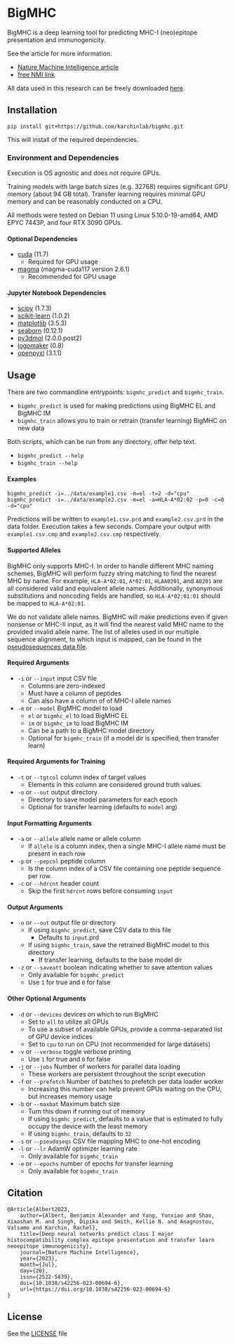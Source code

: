 # BigMHC

BigMHC is a deep learning tool for predicting MHC-I (neo)epitope presentation and immunogenicity.

See the article for more information:
* [Nature Machine Intelligence article](https://www.nature.com/articles/s42256-023-00694-6)
* [free NMI link](https://rdcu.be/dhkOY)

All data used in this research can be freely downloaded [here](https://doi.org/10.17632/dvmz6pkzvb).

## Installation

```
pip install git+https://github.com/karchinlab/bigmhc.git
```

This will install of the required dependencies.

### Environment and Dependencies

Execution is OS agnostic and does not require GPUs.

Training models with large batch sizes (e.g. 32768) requires significant GPU memory (about 94 GB total). Transfer learning requires minimal GPU memory and can be reasonably conducted on a CPU.

All methods were tested on Debian 11 using Linux 5.10.0-19-amd64, AMD EPYC 7443P, and four RTX 3090 GPUs.

#### Optional Dependencies

* [cuda](https://developer.nvidia.com/cuda-downloads) (11.7)
  * Required for GPU usage
* [magma](https://developer.nvidia.com/magma) (magma-cuda117 version 2.6.1)
  * Recommended for GPU usage

#### Jupyter Notebook Dependencies

* [scipy](https://scipy.org/) (1.7.3)
* [scikit-learn](https://scikit-learn.org) (1.0.2)
* [matplotlib](https://matplotlib.org/) (3.5.3)
* [seaborn](https://seaborn.pydata.org/) (0.12.1)
* [py3dmol](https://pypi.org/project/py3Dmol/) (2.0.0.post2)
* [logomaker](https://pypi.org/project/logomaker/) (0.8)
* [openpyxl](https://pypi.org/project/openpyxl) (3.1.1)


## Usage

There are two commandline entrypoints:  `bigmhc_predict` and `bigmhc_train`.

* `bigmhc_predict` is used for making predictions using BigMHC EL and BigMHC IM
* `bigmhc_train` allows you to train or retrain (transfer learning) BigMHC on new data

Both scripts, which can be run from any directory, offer help text.
* `bigmhc_predict --help`
* `bigmhc_train --help`

#### Examples

```
bigmhc_predict -i=../data/example1.csv -m=el -t=2 -d="cpu"
bigmhc_predict -i=../data/example2.csv -m=el -a=HLA-A*02:02 -p=0 -c=0 -d="cpu"
```

Predictions will be written to `example1.csv.prd` and `example2.csv.prd` in the data folder. Execution takes a few seconds. Compare your output with `example1.csv.cmp` and `example2.csv.cmp` respectively.

#### Supported Alleles

BigMHC only supports MHC-I. In order to handle different MHC naming schemes, BigMHC will perform fuzzy string matching to find the nearest MHC by name. For example, `HLA-A*02:01`, `A*02:01`, `HLAA0201`, and `A0201` are all considered valid and equivalent allele names. Additionally, synonymous substitutions and noncoding fields are handled, so `HLA-A*02:01:01` should be mapped to `HLA-A*02:01`.

We do not validate allele names. BigMHC will make predictions even if given nonsense or MHC-II input, as it will find the nearest valid MHC name to the provided invalid allele name. The list of alleles used in our multiple sequence alignment, to which input is mapped, can be found in the [pseudosequences data file](data/pseudoseqs.csv).

#### Required Arguments
* `-i` or `--input` input CSV file
  * Columns are zero-indexed
  * Must have a column of peptides
  * Can also have a column of of MHC-I allele names
* `-m` or `--model` BigMHC model to load
  * `el` or `bigmhc_el` to load BigMHC EL
  * `im` or `bigmhc_im` to load BigMHC IM
  * Can be a path to a BigMHC model directory
  * Optional for `bigmhc_train` (if a model dir is specified, then transfer learn)

#### Required Arguments for Training
* `-t` or `--tgtcol` column index of target values
  * Elements in this column are considered ground truth values.
* `-o` or `--out` output directory
  * Directory to save model parameters for each epoch
  * Optional for transfer learning (defaults to `model` arg)

#### Input Formatting Arguments
* `-a` or `--allele` allele name or allele column
  * If `allele` is a column index, then a single MHC-I allele name must be present in each row
* `-p` or `--pepcol` peptide column
  * Is the column index of a CSV file containing one peptide sequence per row.
* `-c` or `--hdrcnt` header count
  * Skip the first `hdrcnt` rows before consuming `input`

#### Output Arguments
* `-o` or `--out` output file or directory
  * If using `bigmhc_predict`, save CSV data to this file
    * Defaults to `input`.prd
  * If using `bigmhc_train`, save the retrained BigMHC model to this directory
    * If transfer learning, defaults to the base model dir
* `-z` or `--saveatt` boolean indicating whether to save attention values
  * Only available for `bigmhc_predict`
  * Use `1` for true and `0` for false

#### Other Optional Arguments
* `-d` or `--devices` devices on which to run BigMHC
  * Set to `all` to utilize all GPUs
  * To use a subset of available GPUs, provide a comma-separated list of GPU device indices
  * Set to `cpu` to run on CPU (not recommended for large datasets)
* `-v` or `--verbose` toggle verbose printing
  * Use `1` for true and `0` for false
* `-j` or `--jobs` Number of workers for parallel data loading
  * These workers are persistent throughout the script execution
* `-f` or `--prefetch` Number of batches to prefetch per data loader worker
  * Increasing this number can help prevent GPUs waiting on the CPU, but increases memory usage
* `-b` or `--maxbat` Maximum batch size
  * Turn this down if running out of memory
  * If using `bigmhc_predict`, defaults to a value that is estimated to fully occupy the device with the least memory
  * If using `bigmhc_train`, defaults to `32`
* `-s` or `--pseudoseqs` CSV file mapping MHC to one-hot encoding
* `-l` or `--lr` AdamW optimizer learning rate
  * Only available for `bigmhc_train`
* `-e` or `--epochs` number of epochs for transfer learning
  * Only available for `bigmhc_train`

## Citation
```
﻿@Article{Albert2023,
	author={Albert, Benjamin Alexander and Yang, Yunxiao and Shao, Xiaoshan M. and Singh, Dipika and Smith, Kellie N. and Anagnostou, Valsamo and Karchin, Rachel},
	title={Deep neural networks predict class I major histocompatibility complex epitope presentation and transfer learn neoepitope immunogenicity},
	journal={Nature Machine Intelligence},
	year={2023},
	month={Jul},
	day={20},
	issn={2522-5839},
	doi={10.1038/s42256-023-00694-6},
	url={https://doi.org/10.1038/s42256-023-00694-6}
}
```

## License

See the [LICENSE](LICENSE) file
